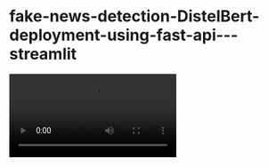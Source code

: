# fake-news-detection-DistelBert-deployment-using-fast-api---streamlit

<video src="Screencast%20from%202023-06-30%2016-22-48.mp4" controls="controls" style="max-width: 730px;">
</video>
